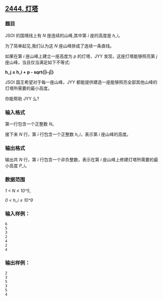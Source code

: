 ## [2444. 灯塔](https://www.acwing.com/problem/content/2446/)

### 题目

JSOI 的国境线上有 *N* 座连续的山峰,其中第 *i* 座的高度是 *h_i*。

为了简单起见,我们认为这 *N* 座山峰排成了连续一条直线。

如果在第 *i* 座山峰上建立一座高度为 *p* 的灯塔，JYY 发现，这座灯塔能够照亮第 *j* 座山峰，当且仅当满足如下不等式:

**h_j ≤ h_i + p - sqrt{|i-j|}**

JSOI 国王希望对于每一座山峰，JYY 都能提供建造一座能够照亮全部其他山峰的灯塔所需要的最小高度。

你能帮助 JYY 么?

### 输入格式

第一行包含一个正整数 *N*。

接下来 *N* 行，第 *i* 行包含一个正整数 *h_i*，表示第 *i* 座山峰的高度。

### 输出格式

输出共 *N* 行，第 *i* 行包含一个非负整数，表示在第 *i* 座山峰上修建灯塔所需要的最小高度 *P_i*。

### 数据范围

*1 < N ≤ 10^5*,

*0 < h_i ≤ 10^9*

### 输入样例：

```
6
5
3
2
4
2
4
```

### 输出样例：

```
2
3
5
3
5
4
```
